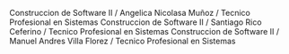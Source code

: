 Construccion de Software II / Angelica Nicolasa Muñoz / Tecnico Profesional en Sistemas
Construccion de Software II / Santiago Rico Ceferino / Tecnico Profesional en Sistemas
Construccion de Software II / Manuel Andres Villa Florez / Tecnico Profesional en Sistemas
